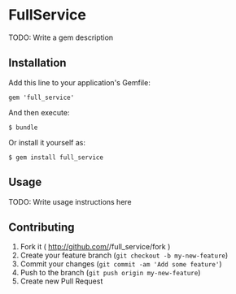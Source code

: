 # FullService

TODO: Write a gem description

## Installation

Add this line to your application's Gemfile:

    gem 'full_service'

And then execute:

    $ bundle

Or install it yourself as:

    $ gem install full_service

## Usage

TODO: Write usage instructions here

## Contributing

1. Fork it ( http://github.com/<my-github-username>/full_service/fork )
2. Create your feature branch (`git checkout -b my-new-feature`)
3. Commit your changes (`git commit -am 'Add some feature'`)
4. Push to the branch (`git push origin my-new-feature`)
5. Create new Pull Request
